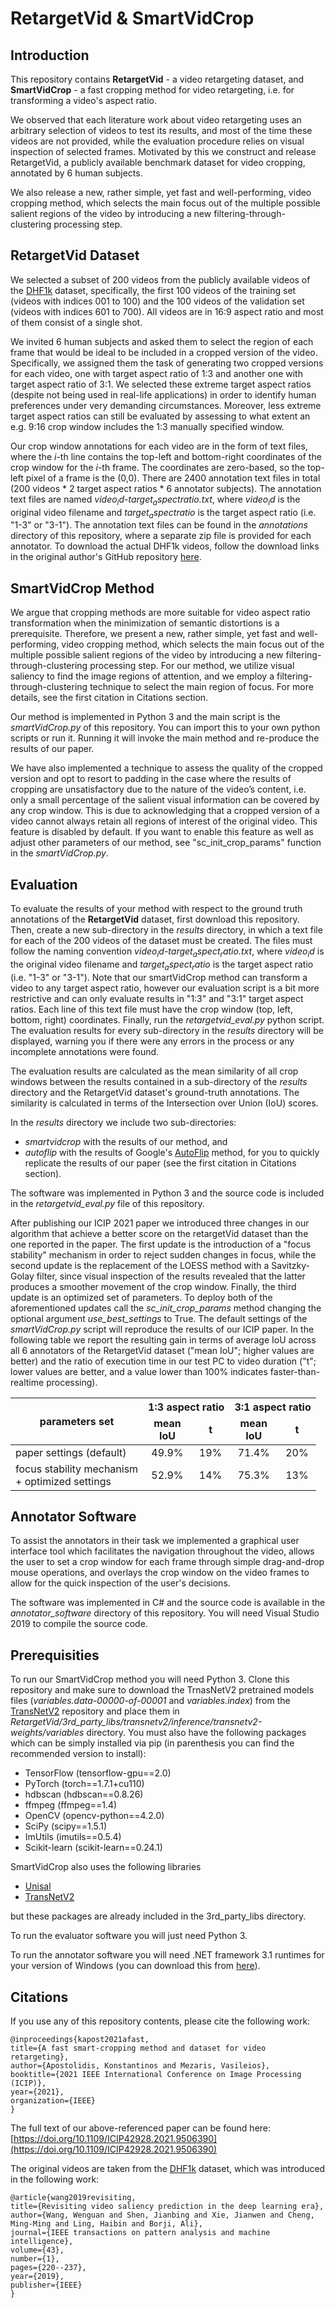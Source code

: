 
# RetargetVid & SmartVidCrop

## Introduction
This repository contains **RetargetVid** - a video retargeting dataset, and **SmartVidCrop** - a fast cropping method for video retargeting, i.e. for transforming a video's aspect ratio.

We observed that each literature work about video retargeting uses an arbitrary selection of videos to test its results, and most of the time these videos are not provided, while the evaluation procedure relies on visual inspection of selected frames. Motivated by this we construct and release RetargetVid, a publicly available benchmark dataset for video cropping, annotated by 6 human subjects.

We also release a new, rather simple, yet fast and well-performing, video cropping method, which selects the main focus out of the multiple possible salient regions of the video by introducing a new filtering-through-clustering processing step.

## RetargetVid Dataset
We selected a subset of 200 videos from the publicly available videos of the [DHF1k](https://github.com/wenguanwang/DHF1K) dataset, specifically, the first 100 videos of the training set (videos with indices 001 to 100) and the 100 videos of the validation set (videos with indices 601 to 700). All videos are in 16:9 aspect ratio and most of them consist of a single shot.

We invited 6 human subjects and asked them to select the region of each frame that would be ideal to be included in a cropped version of the video. Specifically, we assigned them the task of generating two cropped versions for each video, one with target aspect ratio of 1:3 and another one with target aspect ratio of 3:1. We selected these extreme target aspect ratios (despite not being used in real-life applications) in order to identify human preferences under very demanding circumstances. Moreover, less extreme target aspect ratios can still be evaluated by assessing to what extent an e.g. 9:16 crop window includes the 1:3 manually specified window.

Our crop window annotations for each video are in the form of text files, where the *i*-th line contains the top-left and bottom-right coordinates of the crop window for the *i*-th frame. The coordinates are zero-based, so the top-left pixel of a frame is the (0,0). There are 2400 annotation text files in total (200 videos * 2 target aspect ratios * 6 annotator subjects). The annotation text files are named *$video_id$-$target_aspect ratio$.txt*, where *$video_id$* is the original video filename and $target_aspect ratio$ is the target aspect ratio (i.e. "1-3" or "3-1"). The annotation text files can be found in the *annotations* directory of this repository, where a separate zip file is provided for each annotator. To download the actual DHF1k videos, follow the download links in the original author's GitHub repository [here](https://github.com/wenguanwang/DHF1K).


## SmartVidCrop Method
We argue that cropping methods are more suitable for video aspect ratio transformation when the minimization of semantic distortions is a prerequisite.  Therefore, we present a new, rather simple, yet fast and well-performing, video cropping method, which selects the main focus out of the multiple possible salient regions of the video by introducing a new filtering-through-clustering processing step. For our method, we utilize visual saliency to find the image regions of attention, and we employ a filtering-through-clustering technique to select the main region of focus. For more details, see the first citation in Citations section.

Our method is implemented in Python 3 and the main script is the *smartVidCrop.py* of this repository. You can import this to your own python scripts or run it. Running it will invoke the main method and re-produce the results of our paper. 

We have also implemented a technique to assess the quality of the cropped version and opt to resort to padding in the case where the results of cropping are unsatisfactory  due to the nature of the video’s content, i.e. only a small percentage of the salient visual information can be covered by any crop window. This is due to acknowledging that a cropped version of a video cannot always retain all regions of interest of the original video. This feature is disabled by default.  If you want to enable this feature as well as adjust other parameters of our method, see "sc_init_crop_params" function in the *smartVidCrop.py*.


## Evaluation
To evaluate the results of your method with respect to the ground truth annotations of the **RetargetVid** dataset, first download this repository. Then, create a new sub-directory in the *results* directory, in which a text file for each of the 200 videos of the dataset must be created. The files must follow the naming convention *$video_id$-$target_aspect_ratio$.txt*, where *$video_id$* is the original video filename and $target_aspect_ratio$ is the target aspect ratio (i.e. "1-3" or "3-1"). Note that our smartVidCrop method can transform a video to any target aspect ratio, however our evaluation script is a bit more restrictive and can only evaluate results in "1:3" and "3:1" target aspect ratios. Each line of this text file must have the crop window (top, left, bottom, right) coordinates. Finally, run the *retargetvid_eval.py* python script. The evaluation results for every sub-directory in the *results* directory will be displayed, warning you if there were any errors in the process or any incomplete annotations were found.

The evaluation results are calculated as the mean similarity of all crop windows between the results contained in a sub-directory of the *results* directory and the RetargetVid dataset's ground-truth annotations. The similarity is calculated in terms of the Intersection over Union (IoU) scores.

In the *results* directory we include two sub-directories:
* *smartvidcrop* with the results of our method, and
* *autoflip* with the results of Google's [AutoFlip](https://google.github.io/mediapipe/solutions/autoflip) method,
for you to quickly replicate the results of our paper (see the first citation in Citations section).
 
The software was implemented in Python 3 and the source code is included in the *retargetvid_eval.py* file of this repository.

After publishing our ICIP 2021 paper we introduced three changes in our algorithm that achieve a better score on the retargetVid dataset than the one reported in the paper. The first update is the introduction of a "focus stability" mechanism in order to reject sudden changes in focus, while the second update is the replacement of the LOESS method with a Savitzky-Golay filter, since visual inspection of the results revealed that the latter produces a smoother movement of the crop window. Finally, the third update is an optimized set of parameters. To deploy both of the aforementioned updates call the *sc_init_crop_params* method changing the optional argument *use_best_settings* to True. The default settings of the *smartVidCrop.py* script will reproduce the results of our ICIP paper. In the following table we report the resulting gain in terms of average IoU across all 6 annotators of the RetargetVid dataset ("mean IoU"; higher values are better) and the ratio of execution time in our test PC to video duration ("t"; lower values are better, and a value lower than 100% indicates faster-than-realtime processing).

<table>
<thead>
  <tr>
    <th rowspan="2"><b>parameters set</b></th>
    <th colspan="2" style="text-align:center;"><b>1:3 aspect ratio</b></th>
    <th colspan="2" style="text-align:center;"><b>3:1 aspect ratio</b></th>
  </tr>
  <tr>
    <td style="text-align:center;"><b>mean<br>IoU</b></td>
    <td style="text-align:center;"><b>t</b></td>
    <td style="text-align:center;"><b>mean<br>IoU</b></td>
    <td style="text-align:center;"><b>t</b></td>
  </tr>
</thead>
<tbody>
  <tr>
    <td>paper settings (default)</td>
    <td style="text-align:center;">49.9%</td>
    <td style="text-align:center;">19%</td>
    <td style="text-align:center;">71.4%</td>
    <td style="text-align:center;">20%</td>
  </tr>
  <tr>
    <td>focus stability mechanism<br>+ optimized settings</td>
    <td style="text-align:center;">52.9%</td>
    <td style="text-align:center;">14%</td>
    <td style="text-align:center;">75.3%</td>
    <td style="text-align:center;">13%</td>
  </tr>
</tbody>
</table>


## Annotator Software
To assist the annotators in their task we implemented a graphical user interface tool which facilitates the navigation throughout the video, allows the user to set a crop window for each frame through simple drag-and-drop mouse operations, and overlays the crop window on the video frames to allow for the quick inspection of the user's decisions.

The software was implemented in C# and the source code is available in the *annotator_software* directory of this repository. You will need Visual Studio 2019 to compile the source code.



## Prerequisities
To run our SmartVidCrop method you will need Python 3. Clone this repository and make sure to download the TrnasNetV2 pretrained models files (*variables.data-00000-of-00001* and *variables.index*) from the [TransNetV2](https://github.com/soCzech/TransNetV2) repository and place them in *RetargetVid/3rd_party_libs/transnetv2/inference/transnetv2-weights/variables* directory.
You must also have the following packages which can be simply installed via pip (in parenthesis you can find the recommended version to install):

* TensorFlow (tensorflow-gpu==2.0)
* PyTorch (torch==1.7.1+cu110)
* hdbscan (hdbscan==0.8.26)
* ffmpeg (ffmpeg==1.4)
* OpenCV (opencv-python==4.2.0)
* SciPy (scipy==1.5.1)
* ImUtils (imutils==0.5.4)
* Scikit-learn (scikit-learn==0.24.1)

SmartVidCrop also uses the following libraries
* [Unisal](https://github.com/rdroste/unisal)
* [TransNetV2](https://github.com/soCzech/TransNetV2)

but these packages are already included in the 3rd_party_libs directory.

To run the evaluator software you will just need Python 3.

To run the annotator software you will need .ΝΕΤ framework 3.1 runtimes for your version of Windows (you can download this from [here](https://dotnet.microsoft.com/download)).

## Citations

If you use any of this repository contents, please cite the following work:
```
@inproceedings{kapost2021afast,
title={A fast smart-cropping method and dataset for video retargeting},
author={Apostolidis, Konstantinos and Mezaris, Vasileios},
booktitle={2021 IEEE International Conference on Image Processing (ICIP)},
year={2021},
organization={IEEE}
}
```

The full text of our above-referenced paper can be found here: [https://doi.org/10.1109/ICIP42928.2021.9506390](https://doi.org/10.1109/ICIP42928.2021.9506390)

The original videos are taken from the [DHF1k](https://github.com/wenguanwang/DHF1K) dataset, which was introduced in the following work:

```
@article{wang2019revisiting,
title={Revisiting video saliency prediction in the deep learning era},
author={Wang, Wenguan and Shen, Jianbing and Xie, Jianwen and Cheng, Ming-Ming and Ling, Haibin and Borji, Ali},
journal={IEEE transactions on pattern analysis and machine intelligence},
volume={43},
number={1},
pages={220--237},
year={2019},
publisher={IEEE}
}
```


